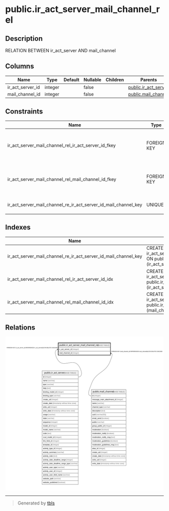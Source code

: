 # public.ir_act_server_mail_channel_rel

## Description

RELATION BETWEEN ir_act_server AND mail_channel

## Columns

| Name | Type | Default | Nullable | Children | Parents | Comment |
| ---- | ---- | ------- | -------- | -------- | ------- | ------- |
| ir_act_server_id | integer |  | false |  | [public.ir_act_server](public.ir_act_server.md) |  |
| mail_channel_id | integer |  | false |  | [public.mail_channel](public.mail_channel.md) |  |

## Constraints

| Name | Type | Definition |
| ---- | ---- | ---------- |
| ir_act_server_mail_channel_rel_ir_act_server_id_fkey | FOREIGN KEY | FOREIGN KEY (ir_act_server_id) REFERENCES ir_act_server(id) ON DELETE CASCADE |
| ir_act_server_mail_channel_rel_mail_channel_id_fkey | FOREIGN KEY | FOREIGN KEY (mail_channel_id) REFERENCES mail_channel(id) ON DELETE CASCADE |
| ir_act_server_mail_channel_re_ir_act_server_id_mail_channel_key | UNIQUE | UNIQUE (ir_act_server_id, mail_channel_id) |

## Indexes

| Name | Definition |
| ---- | ---------- |
| ir_act_server_mail_channel_re_ir_act_server_id_mail_channel_key | CREATE UNIQUE INDEX ir_act_server_mail_channel_re_ir_act_server_id_mail_channel_key ON public.ir_act_server_mail_channel_rel USING btree (ir_act_server_id, mail_channel_id) |
| ir_act_server_mail_channel_rel_ir_act_server_id_idx | CREATE INDEX ir_act_server_mail_channel_rel_ir_act_server_id_idx ON public.ir_act_server_mail_channel_rel USING btree (ir_act_server_id) |
| ir_act_server_mail_channel_rel_mail_channel_id_idx | CREATE INDEX ir_act_server_mail_channel_rel_mail_channel_id_idx ON public.ir_act_server_mail_channel_rel USING btree (mail_channel_id) |

## Relations

![er](public.ir_act_server_mail_channel_rel.svg)

---

> Generated by [tbls](https://github.com/k1LoW/tbls)

